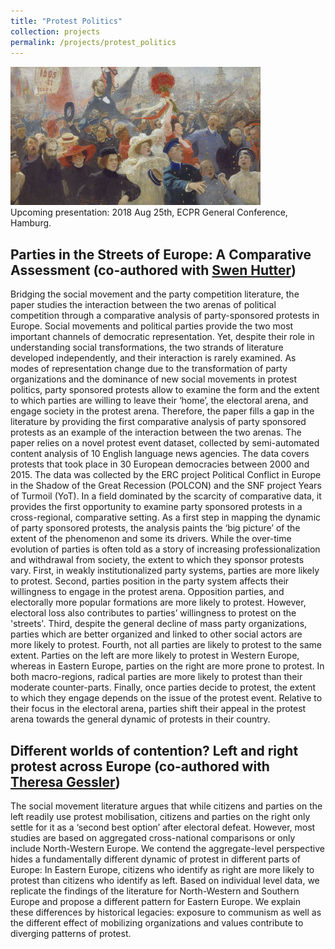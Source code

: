 ```yaml
---
title: "Protest Politics"
collection: projects
permalink: /projects/protest_politics
---
```


<p><a href="./protest_politics" target="_blank"><img src="./protest.jpg"></a><br/>
Upcoming presentation: 2018 Aug 25th, ECPR General Conference, Hamburg.</p>

Parties in the Streets of Europe: A Comparative Assessment (co-authored with <a href="http://www.swen-hutter.eu/" target="_blank">Swen Hutter</a>)
------
Bridging the social movement and the party competition literature, the paper studies the interaction between the two arenas of political competition through a comparative analysis of party-sponsored protests in Europe. Social movements and political parties provide the two most important channels of democratic representation. Yet, despite their role in understanding social transformations, the two strands of literature developed independently, and their interaction is rarely examined. As modes of representation change due to the transformation of party organizations and the dominance of new social movements in protest politics, party sponsored protests allow to examine the form and the extent to which parties are willing to leave their ‘home’, the electoral arena, and engage society in the protest arena. Therefore, the paper fills a gap in the literature by providing the first comparative analysis of party sponsored protests as an example of the interaction between the two arenas.
The paper relies on a novel protest event dataset, collected by semi-automated content analysis of 10 English language news agencies. The data covers protests that took place in 30 European democracies between 2000 and 2015. The data was collected by the ERC project Political Conflict in Europe in the Shadow of the Great Recession (POLCON) and the SNF project Years of Turmoil (YoT). In a field dominated by the scarcity of comparative data, it provides the first opportunity to examine party sponsored protests in a cross-regional, comparative setting. As a first step in mapping the dynamic of party sponsored protests, the analysis paints the ‘big picture’ of the extent of the phenomenon and some its drivers.
While the over-time evolution of parties is often told as a story of increasing professionalization and withdrawal from society, the extent to which they sponsor protests vary. First, in weakly institutionalized party systems, parties are more likely to protest. Second, parties position in the party system affects their willingness to engage in the protest arena. Opposition parties, and electorally more popular formations are more likely to protest. However, electoral loss also contributes to parties’ willingness to protest on the 'streets'. Third, despite the general decline of mass party organizations, parties which are better organized and linked to other social actors are more likely to protest. Fourth, not all parties are likely to protest to the same extent. Parties on the left are more likely to protest in Western Europe, whereas in Eastern Europe, parties on the right are more prone to protest. In both macro-regions, radical parties are more likely to protest than their moderate counter-parts. Finally, once parties decide to protest, the extent to which they engage depends on the issue of the protest event. Relative to their focus in the electoral arena, parties shift their appeal in the protest arena towards the general dynamic of protests in their country.

Different worlds of contention? Left and right protest across Europe (co-authored with <a href="https://me.eui.eu/theresa-elena-gessler/" target="_blank">Theresa Gessler</a>)
------
The social movement literature argues that while citizens and parties on the left readily use protest mobilisation, citizens and parties on the right only settle for it as a ‘second best option’ after electoral defeat. However, most studies are based on aggregated cross-national comparisons or only include North-Western Europe. We contend the aggregate-level perspective hides a fundamentally different dynamic of protest in different parts of Europe: In Eastern Europe, citizens who identify as right are more likely to protest than citizens who identify as left. Based on individual level data, we replicate the findings of the literature for North-Western and Southern Europe and propose a different pattern for Eastern Europe. We explain these differences by historical legacies: exposure to communism as well as the different effect of mobilizing organizations and values contribute to diverging patterns of protest.
